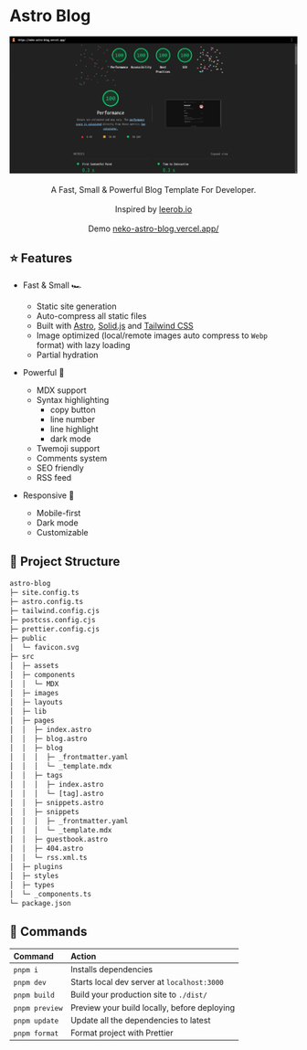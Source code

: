 # Astro Blog

<p align="center">
  <img src="./docs/lighthouse.webp" alt="lighthouse">
  <br/><br/>
  A Fast, Small & Powerful Blog Template For Developer.
  <br/><br/>
  Inspired by <a href="https://leerob.io/">leerob.io</a>
  <br/><br/>
  Demo <a href="https://neko-astro-blog.vercel.app/">neko-astro-blog.vercel.app/</a>
</p>

## ⭐ Features

- Fast & Small 🏎️

  - Static site generation
  - Auto-compress all static files
  - Built with [Astro](https://astro.build/), [Solid.js](https://www.solidjs.com/) and [Tailwind CSS](https://tailwindcss.com/)
  - Image optimized (local/remote images auto compress to `Webp` format) with lazy loading
  - Partial hydration

- Powerful 🚀

  - MDX support
  - Syntax highlighting
    - copy button
    - line number
    - line highlight
    - dark mode
  - Twemoji support
  - Comments system
  - SEO friendly
  - RSS feed

- Responsive 📱

  - Mobile-first
  - Dark mode
  - Customizable

## 📂 Project Structure

```
astro-blog
├─ site.config.ts
├─ astro.config.ts
├─ tailwind.config.cjs
├─ postcss.config.cjs
├─ prettier.config.cjs
├─ public
│  └─ favicon.svg
├─ src
│  ├─ assets
│  ├─ components
│  │  └─ MDX
│  ├─ images
│  ├─ layouts
│  ├─ lib
│  ├─ pages
│  │  ├─ index.astro
│  │  ├─ blog.astro
│  │  ├─ blog
│  │  │  ├─ _frontmatter.yaml
│  │  │  └─ _template.mdx
│  │  ├─ tags
│  │  │  ├─ index.astro
│  │  │  └─ [tag].astro
│  │  ├─ snippets.astro
│  │  ├─ snippets
│  │  │  ├─ _frontmatter.yaml
│  │  │  └─ _template.mdx
│  │  ├─ guestbook.astro
│  │  ├─ 404.astro
│  │  └─ rss.xml.ts
│  ├─ plugins
│  ├─ styles
│  ├─ types
│  └─ _components.ts
└─ package.json

```

## 🧞 Commands

| Command        | Action                                       |
| :------------- | :------------------------------------------- |
| `pnpm i`       | Installs dependencies                        |
| `pnpm dev`     | Starts local dev server at `localhost:3000`  |
| `pnpm build`   | Build your production site to `./dist/`      |
| `pnpm preview` | Preview your build locally, before deploying |
| `pnpm update`  | Update all the dependencies to latest        |
| `pnpm format`  | Format project with Prettier                 |
